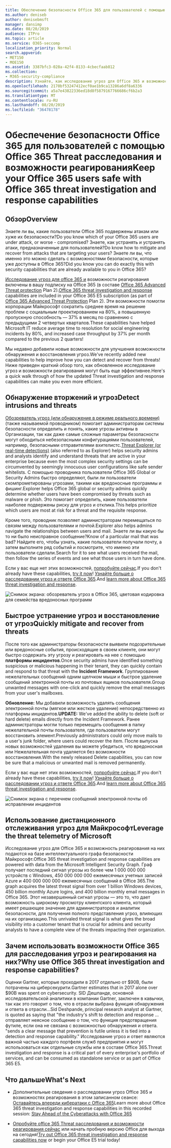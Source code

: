 ```yaml
---
title: Обеспечение безопасности Office 365 для пользователей с помощью Office 365 Threat расследования и возможности реагирования
ms.author: deniseb
author: denisebmsft
manager: dansimp
ms.date: 08/20/2019
audience: ITPro
ms.topic: article
ms.service: O365-seccomp
localization_priority: Normal
search.appverid:
- MET150
- MOE150
ms.assetid: 3387bfc3-028a-42f4-8133-4cbecfaab812
ms.collection:
- M365-security-compliance
description: Узнайте, как исследование угроз для Office 365 и возможности реагирования могут помочь вашей организации обнаруживать проникновения и угрозы, а также быстро устранять угрозы и восстанавливать их от угроз.
ms.openlocfilehash: 2170bf53247412ecf0ae1b9ca13286a6df8a6336
ms.sourcegitcommit: a5a7e43822336ed18d8f5879167766686cf6b2a3
ms.translationtype: MT
ms.contentlocale: ru-RU
ms.lasthandoff: 08/20/2019
ms.locfileid: "36478178"
---
```

# <a name="keep-your-office-365-users-safe-with-office-365-threat-investigation-and-response-capabilities"></a><span data-ttu-id="d0225-103">Обеспечение безопасности Office 365 для пользователей с помощью Office 365 Threat расследования и возможности реагирования</span><span class="sxs-lookup"><span data-stu-id="d0225-103">Keep your Office 365 users safe with Office 365 threat investigation and response capabilities</span></span>

## <a name="overview"></a><span data-ttu-id="d0225-104">Обзор</span><span class="sxs-lookup"><span data-stu-id="d0225-104">Overview</span></span>

<span data-ttu-id="d0225-105">Знаете ли вы, какие пользователи Office 365 подвержены атакам или хуже их безопасности?</span><span class="sxs-lookup"><span data-stu-id="d0225-105">Do you know which of your Office 365 users are under attack, or worse - compromised?</span></span> <span data-ttu-id="d0225-106">Знаете, как устранять и устранять атаки, предназначенные для пользователей?</span><span class="sxs-lookup"><span data-stu-id="d0225-106">Do know how to mitigate and recover from attacks that are targeting your users?</span></span> <span data-ttu-id="d0225-107">Знаете ли вы, что именно это можно сделать с возможностями безопасности, которые уже доступны в Office 365?</span><span class="sxs-lookup"><span data-stu-id="d0225-107">Did you know you can do exactly this with security capabilities that are already available to you in Office 365?</span></span> 
  
<span data-ttu-id="d0225-108">[Исследование угроз для office 365 и](office-365-ti.md) возможности реагирования включены в вашу подписку на Office 365 (в составе [Office 365 Advanced Threat protection](office-365-atp.md) Plan 2).</span><span class="sxs-lookup"><span data-stu-id="d0225-108">[Office 365 threat investigation and response](office-365-ti.md) capabilities are included in your Office 365 E5 subscription (as part of [Office 365 Advanced Threat Protection](office-365-atp.md) Plan 2).</span></span> <span data-ttu-id="d0225-109">Эти возможности помогли корпорации Майкрософт сократить среднее время на решение проблем с социальным проектированием на 80%, а повышенную пропускную способность — 37% в месяц по сравнению с предыдущими 2 четвертых кварталов.</span><span class="sxs-lookup"><span data-stu-id="d0225-109">These capabilities have helped Microsoft IT reduce average time to resolution for social engineering incidents by 80%, and increased case throughput by 37% per month compared to the previous 2 quarters!</span></span> 

<span data-ttu-id="d0225-110">Мы недавно добавили новые возможности для улучшения возможности обнаружения и восстановления угроз.</span><span class="sxs-lookup"><span data-stu-id="d0225-110">We've recently added new capabilities to help improve how you can detect and recover from threats!</span></span> <span data-ttu-id="d0225-111">Ниже приведен краткий обзор того, как обновленное исследование угроз и возможности реагирования могут быть еще эффективнее.</span><span class="sxs-lookup"><span data-stu-id="d0225-111">Here's a quick walk through of how the updated Threat investigation and response capabilities can make you even more efficient.</span></span>
  
## <a name="detect-intrusions-and-threats"></a><span data-ttu-id="d0225-112">Обнаружение вторжений и угроз</span><span class="sxs-lookup"><span data-stu-id="d0225-112">Detect intrusions and threats</span></span>

<span data-ttu-id="d0225-113">[Обозреватель угроз (или обнаружение в режиме реального времени)](threat-explorer.md) (также называемой проводником) помогает администраторам системы безопасности определить и понять, какие угрозы активны в Организации, так как даже самые сложные параметры безопасности могут обходиться небезопасными конфигурациями пользователей, например, безопасными отправителями вхителистс.</span><span class="sxs-lookup"><span data-stu-id="d0225-113">[Threat Explorer (or real-time detections)](threat-explorer.md) (also referred to as Explorer) helps security admins and analysts identify and understand threats that are active in your enterprise because even the most complex security settings can be circumvented by seemingly innocuous user configurations like safe sender whitelists.</span></span> <span data-ttu-id="d0225-114">С помощью проводника пользователи Office 365 Global or Security Admins быстро определяют, были ли пользователи скомпрометированы угрозами, такими как вредоносные программы и фишинг.</span><span class="sxs-lookup"><span data-stu-id="d0225-114">Explorer helps Office 365 global or security admins quickly determine whether users have been compromised by threats such as malware or phish.</span></span> <span data-ttu-id="d0225-115">Это помогает определить, какие пользователи наиболее подвержены риску для угроз и отклика.</span><span class="sxs-lookup"><span data-stu-id="d0225-115">This helps prioritize which users are most at risk for a threat and the requisite response.</span></span> 
  
<span data-ttu-id="d0225-116">Кроме того, проводник позволяет администраторам перемещаться по связям между пользователями и почтой.</span><span class="sxs-lookup"><span data-stu-id="d0225-116">Explorer also helps admins navigate the relationships between users and mail.</span></span> <span data-ttu-id="d0225-117">Знаете ли вы какую бы то ни было неисправное сообщение?</span><span class="sxs-lookup"><span data-stu-id="d0225-117">Know of a particular mail that was bad?</span></span> <span data-ttu-id="d0225-118">Найдите его, чтобы узнать, какие пользователи получали почту, а затем выполните ряд событий и посмотрите, что именно эти пользователи сделали.</span><span class="sxs-lookup"><span data-stu-id="d0225-118">Search for it to see what users received the mail, then follow the series of events and see what those users in turn have done.</span></span>

<span data-ttu-id="d0225-119">Если у вас еще нет этих возможностей, [попробуйте сейчас](https://aka.ms/tryo365threatintel3).</span><span class="sxs-lookup"><span data-stu-id="d0225-119">If you don't already have these capabilities, [try it now](https://aka.ms/tryo365threatintel3)!</span></span> <span data-ttu-id="d0225-120">[Узнайте больше о расследовании угроз и ответе Office 365](https://aka.ms/readmoreabouto365threatintel).</span><span class="sxs-lookup"><span data-stu-id="d0225-120">And [learn more about Office 365 threat investigation and response](https://aka.ms/readmoreabouto365threatintel).</span></span>
  
![Снимок экрана: обозреватель угроз в Office 365, цветовая кодировка для семейства вредоносных программ](media/591338dd-252a-437d-b5f2-87aa42e74b0c.png)
  
## <a name="quickly-mitigate-and-recover-from-threats"></a><span data-ttu-id="d0225-122">Быстрое устранение угроз и восстановление от угроз</span><span class="sxs-lookup"><span data-stu-id="d0225-122">Quickly mitigate and recover from threats</span></span>

<span data-ttu-id="d0225-123">После того как администраторы безопасности выявили подозрительные или вредоносные события, происходящие в своем клиенте, они могут быстро содержать эту угрозу и реагировать на нее с помощью **платформы инцидентов**.</span><span class="sxs-lookup"><span data-stu-id="d0225-123">Once security admins have identified something suspicious or malicious happening in their tenant, they can quickly contain and respond to that threat with the **Incident Framework**.</span></span> <span data-ttu-id="d0225-124">Группирование нежелательных сообщений одним щелчком мыши и быстрое удаление сообщений электронной почты из почтовых ящиков пользователя.</span><span class="sxs-lookup"><span data-stu-id="d0225-124">Group unwanted messages with one-click and quickly remove the email messages from your user's mailboxes.</span></span> 
  
 <span data-ttu-id="d0225-125">**Обновление:** Мы добавили возможность удалять сообщения электронной почты (мягкое или жесткое удаление) непосредственно из платформы инцидентов.</span><span class="sxs-lookup"><span data-stu-id="d0225-125">**UPDATE:** We've added the ability to delete (soft or hard delete) emails directly from the Incident Framework.</span></span> <span data-ttu-id="d0225-126">Ранее администраторы могли только перемещать сообщения в папку нежелательной почты пользователя, где пользователи могут восстановить элемент.</span><span class="sxs-lookup"><span data-stu-id="d0225-126">Previously administrators could only move mails to a user's junk folder, where users could recover the item.</span></span> <span data-ttu-id="d0225-127">После выпуска новых возможностей удаления вы можете убедиться, что вредоносная или Нежелательная почта удаляется без возможности восстановления.</span><span class="sxs-lookup"><span data-stu-id="d0225-127">With the newly released Delete capabilities, you can now be sure that a malicious or unwanted mail is removed permanently.</span></span> 
  
<span data-ttu-id="d0225-128">Если у вас еще нет этих возможностей, [попробуйте сейчас](https://aka.ms/tryo365threatintel3).</span><span class="sxs-lookup"><span data-stu-id="d0225-128">If you don't already have these capabilities, [try it now](https://aka.ms/tryo365threatintel3)!</span></span> <span data-ttu-id="d0225-129">[Узнайте больше о расследовании угроз и ответе Office 365](https://aka.ms/readmoreabouto365threatintel).</span><span class="sxs-lookup"><span data-stu-id="d0225-129">And [learn more about Office 365 threat investigation and response](https://aka.ms/readmoreabouto365threatintel).</span></span>
  
![Снимок экрана с перечнем сообщений электронной почты об исправлении инцидентов](media/9d8452d3-d8d2-4b26-81f9-76396e08dd17.png)
  
## <a name="leverage-the-threat-telemetry-of-microsoft"></a><span data-ttu-id="d0225-131">Использование дистанционного отслеживания угроз для Майкрософт</span><span class="sxs-lookup"><span data-stu-id="d0225-131">Leverage the threat telemetry of Microsoft</span></span>

<span data-ttu-id="d0225-132">Исследование угроз для Office 365 и возможность реагирования на них подаются на базе интеллектуального графа безопасности Майкрософт.</span><span class="sxs-lookup"><span data-stu-id="d0225-132">Office 365 threat investigation and response capabilities are powered with data from the Microsoft Intelligent Security Graph.</span></span> <span data-ttu-id="d0225-133">Граф получает последний сигнал угрозы из более чем 1 000 000 000 устройств с Windows, 450 000 000 000 ежемесячных учетных записей Azure и 400 000 000 000 ежемесячных сообщений в Office 365.</span><span class="sxs-lookup"><span data-stu-id="d0225-133">The graph acquires the latest threat signal from over 1 billion Windows devices, 450 billion monthly Azure logins, and 400 billion monthly email messages in Office 365.</span></span> <span data-ttu-id="d0225-134">Этот незавершенный сигнал угрозы — это то, что дает возможность широкому просмотру клиентского клиента, который имеет решающее значение для администраторов и аналитик безопасности, для получения полного представления угроз, влияющих на их организацию.</span><span class="sxs-lookup"><span data-stu-id="d0225-134">This unrivaled threat signal is what gives the broad visibility into a customer tenant that is crucial for admins and security analysts to have a complete view of the threats impacting their organization.</span></span> 
  
## <a name="why-use-office-365-threat-investigation-and-response-capabilities"></a><span data-ttu-id="d0225-135">Зачем использовать возможности Office 365 для расследования угроз и реагирования на них?</span><span class="sxs-lookup"><span data-stu-id="d0225-135">Why use Office 365 threat investigation and response capabilities?</span></span>

<span data-ttu-id="d0225-136">Оценки Gartner, которые проходили в 2017 отдельно от $90B, были потрачены на циберсекурити.</span><span class="sxs-lookup"><span data-stu-id="d0225-136">Gartner estimates that in 2017 alone over $90B was spent on cybersecurity.</span></span> <span data-ttu-id="d0225-137">SID Дешпанде, основной исследовательской аналитики в компании Gartner, заключен в кавычки, так как это говорит о том, что в отрасли выбрана функция обнаружения и ответа в отрасли...</span><span class="sxs-lookup"><span data-stu-id="d0225-137">Sid Deshpande, principal research analyst at Gartner, is quoted as saying that "the industry's shift to detection and response …</span></span> <span data-ttu-id="d0225-138">отправляет неясное сообщение о том, что функция предотвращения футиле, если она не связана с возможностью обнаружения и ответа. "</span><span class="sxs-lookup"><span data-stu-id="d0225-138">sends a clear message that prevention is futile unless it is tied into a detection and response capability."</span></span> <span data-ttu-id="d0225-139">Исследование угроз и ответ являются важной частью каждого портфеля служб предприятия и могут использоваться как отдельные службы или в составе Office 365.</span><span class="sxs-lookup"><span data-stu-id="d0225-139">Threat investigation and response is a critical part of every enterprise's portfolio of services, and can be consumed as standalone service or as part of Office 365 E5.</span></span>
  
## <a name="whats-next"></a><span data-ttu-id="d0225-140">Что дальше</span><span class="sxs-lookup"><span data-stu-id="d0225-140">What's Next</span></span>

- <span data-ttu-id="d0225-141">Дополнительные сведения о расследовании угроз Office 365 и возможностях реагирования в этом записанном сеансе: [Оставайтесь впереди кибератаки с Office 365](https://myignite.microsoft.com/videos/53723)</span><span class="sxs-lookup"><span data-stu-id="d0225-141">Learn more about Office 365 threat investigation and response capabilities  in this recorded session: [Stay Ahead of the Cyberattacks with Office 365](https://myignite.microsoft.com/videos/53723)</span></span>
    
- <span data-ttu-id="d0225-142">[Опробуйте office 365 Threat расследования и возможности реагирования сейчас](https://aka.ms/tryo365threatintel3) или начать пробную версию Office для выхода на сегодня!</span><span class="sxs-lookup"><span data-stu-id="d0225-142">[Try out Office 365 threat investigation and response capabilities now](https://aka.ms/tryo365threatintel3) or begin your Office E5 trial today!</span></span> 
    

